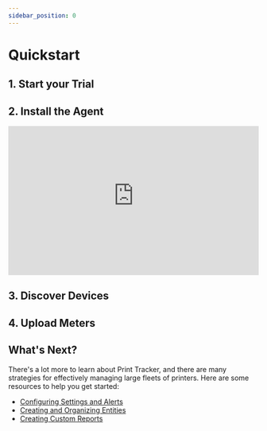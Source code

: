 ```yaml
---
sidebar_position: 0
---
```


# Quickstart

## 1. Start your Trial

## 2. Install the Agent
<iframe src="https://app-v2.printtrackerpro.com/download" width="100%" height="300px" frameborder="0"></iframe>

## 3. Discover Devices

## 4. Upload Meters

## What's Next?
There's a lot more to learn about Print Tracker, and there are many strategies for effectively managing large fleets of printers. Here are some resources to help you get started:
* [Configuring Settings and Alerts](guides/20-configuring-settings.md)
* [Creating and Organizing Entities](guides/30-creating-entities.md)
* [Creating Custom Reports](guides/80-custom-reports.md)